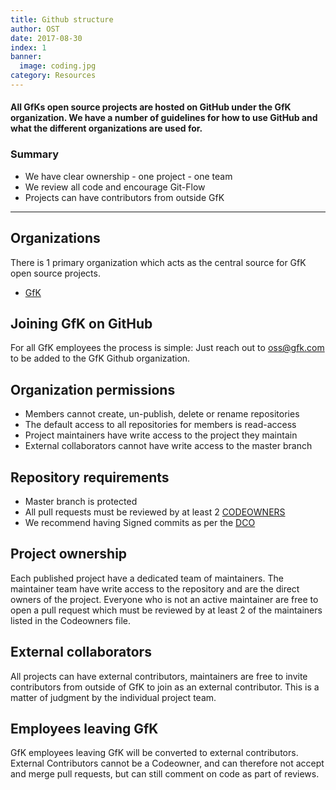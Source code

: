 ```yaml
---
title: Github structure
author: OST
date: 2017-08-30
index: 1
banner:
  image: coding.jpg
category: Resources
---
```


#### All GfKs open source projects are hosted on GitHub under the GfK organization. We have a number of guidelines for how to use GitHub and what the different organizations are used for.

### Summary

* We have clear ownership - one project - one team
* We review all code and encourage Git-Flow
* Projects can have contributors from outside GfK

---

## Organizations

There is 1 primary organization which acts as the central source for GfK open source projects.

* [GfK](https://github.com/GfKSE)


## Joining GfK on GitHub

For all GfK employees the process is simple: Just reach out to oss@gfk.com to be added
to the GfK Github organization.

## Organization permissions

* Members cannot create, un-publish, delete or rename repositories
* The default access to all repositories for members is read-access
* Project maintainers have write access to the project they maintain
* External collaborators cannot have write access to the master branch

## Repository requirements

* Master branch is protected
* All pull requests must be reviewed by at least 2 [CODEOWNERS](https://help.github.com/articles/about-codeowners/)
* We recommend having Signed commits as per the [DCO](https://developercertificate.org/)

## Project ownership

Each published project have a dedicated team of maintainers. The maintainer team have write access to the repository and are the direct owners of the project. Everyone who is not an active maintainer are free to open a pull request which must be reviewed by at least 2 of the maintainers listed in the Codeowners file.

## External collaborators

All projects can have external contributors, maintainers are free to invite contributors from outside of GfK to join as an external contributor. This is a matter of judgment by the individual project team.

## Employees leaving GfK

GfK employees leaving GfK will be converted to external contributors. External Contributors cannot be a Codeowner, and can therefore not accept and merge pull requests, but can still comment on code as part of reviews.
